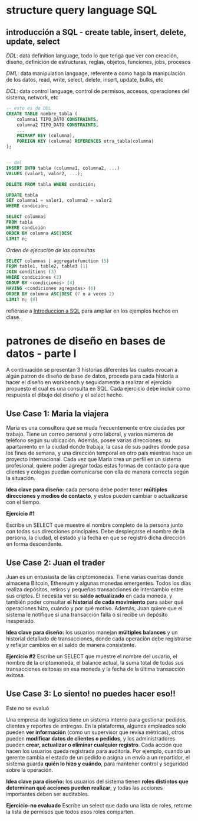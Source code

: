 # structure query language SQL

## introducción a SQL - create table, insert, delete, update, select

*DDL*: data definition language, todo lo que tenga que ver con creación, diseño, definición de estructuras, reglas, objetos, funciones, jobs, procesos

*DML*: data manipulation language, referente a como hago la manipulación de los datos, read, write, select, delete, insert, update, bulks, etc

*DCL*: data control language, control de permisos, accesos, operaciones del sistema, network, etc

```sql
-- esto es de DDL
CREATE TABLE nombre_tabla (
    columna1 TIPO_DATO CONSTRAINTS,
    columna2 TIPO_DATO CONSTRAINTS,
    ...
    PRIMARY KEY (columna),
    FOREIGN KEY (columna) REFERENCES otra_tabla(columna)
);


-- dml
INSERT INTO tabla (columna1, columna2, ...)
VALUES (valor1, valor2, ...);

DELETE FROM tabla WHERE condición;

UPDATE tabla
SET columna1 = valor1, columna2 = valor2
WHERE condición;

SELECT columnas
FROM tabla
WHERE condición
ORDER BY columna ASC|DESC
LIMIT n;
```

*Orden de ejecución de las consultas* 

```sql
SELECT columnas | aggregatefunction (5)
FROM table1, table2, table3 (1)
JOIN conditions (3)
WHERE condiciónes (2)
GROUP BY <condiciones> (4)
HAVING <condiciones agregadas> (6)
ORDER BY columna ASC|DESC (7 o a veces 2)
LIMIT n; (8)
```


refiérase a [Introduccion a SQL](Introduccion%20a%20SQL.sql) para ampliar en los ejemplos hechos en clase. 


# patrones de diseño en bases de datos - parte I

A continuación se presentan 3 historias diferentes las cuales evocan a algún patron de diseño de base de datos, proceda para cada historia a hacer el diseño en workbench y seguidamente a realizar el ejercicio propuesto el cual es una consulta en SQL. Cada ejercicio debe incluir como respuesta el dibujo del diseño y el select hecho. 

## **Use Case 1: Maria la viajera**

María es una consultora que se muda frecuentemente entre ciudades por trabajo. Tiene un correo personal y otro laboral, y varios números de teléfono según su ubicación. Además, posee varias direcciones: su apartamento en la ciudad donde trabaja, la casa de sus padres donde pasa los fines de semana, y una dirección temporal en otro país mientras hace un proyecto internacional. Cada vez que María crea un perfil en un sistema profesional, quiere poder agregar todas estas formas de contacto para que clientes y colegas puedan comunicarse con ella de manera correcta según la situación.

**Idea clave para diseño:** cada persona debe poder tener **múltiples direcciones y medios de contacto**, y estos pueden cambiar o actualizarse con el tiempo.

**Ejercicio #1** 

Escribe un SELECT que muestre el nombre completo de la persona junto con todas sus direcciones principales. Debe desplegarse el nombre de la persona, la ciudad, el estado y la fecha en que se registró dicha dirección en forma descendente.  


## **Use Case 2: Juan el trader**

Juan es un entusiasta de las criptomonedas. Tiene varias cuentas donde almacena Bitcoin, Ethereum y algunas monedas emergentes. Todos los días realiza depósitos, retiros y pequeñas transacciones de intercambio entre sus criptos. Él necesita ver su **saldo actualizado** en cada moneda, y también poder consultar **el historial de cada movimiento** para saber qué operaciones hizo, cuándo y por qué motivo. Además, Juan quiere que el sistema le notifique si una transacción falla o si recibe un depósito inesperado.

**Idea clave para diseño:** los usuarios manejan **múltiples balances** y un historial detallado de transacciones, donde cada operación debe registrarse y reflejar cambios en el saldo de manera consistente.

**Ejercicio #2** 
Escribe un SELECT que muestre el nombre del usuario, el nombre de la criptomoneda, el balance actual, la suma total de todas sus transacciones exitosas en esa moneda y la fecha de la última transacción exitosa. 


## **Use Case 3: Lo siento! no puedes hacer eso!!** 

Este no se evaluó

Una empresa de logística tiene un sistema interno para gestionar pedidos, clientes y reportes de entregas. En la plataforma, algunos empleados solo pueden **ver información** (como un supervisor que revisa métricas), otros pueden **modificar datos de clientes o pedidos**, y los administradores pueden **crear, actualizar o eliminar cualquier registro**. Cada acción que hacen los usuarios queda registrada para auditoría. Por ejemplo, cuando un gerente cambia el estado de un pedido o asigna un envío a un repartidor, el sistema guarda **quién lo hizo y cuándo**, para mantener control y seguridad sobre la operación.

**Idea clave para diseño:** los usuarios del sistema tienen **roles distintos que determinan qué acciones pueden realizar**, y todas las acciones importantes deben ser auditables.

**Ejercicio-no evaluado** 
Escribe un select que dado una lista de roles, retorne la lista de permisos que todos esos roles comparten.  
